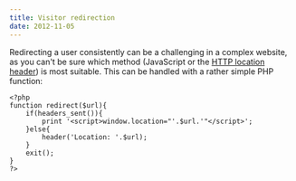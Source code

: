 ```yaml
---
title: Visitor redirection
date: 2012-11-05
---
```


Redirecting a user consistently can be a challenging in a complex website, as you can't be sure which method (JavaScript or the [HTTP location header](http://en.wikipedia.org/wiki/HTTP_location)) is most suitable. This can be handled with a rather simple PHP function:

	<?php
	function redirect($url){
		if(headers_sent()){
			print '<script>window.location="'.$url.'"</script>';
		}else{
			header('Location: '.$url);
		}
		exit();
	}
	?>